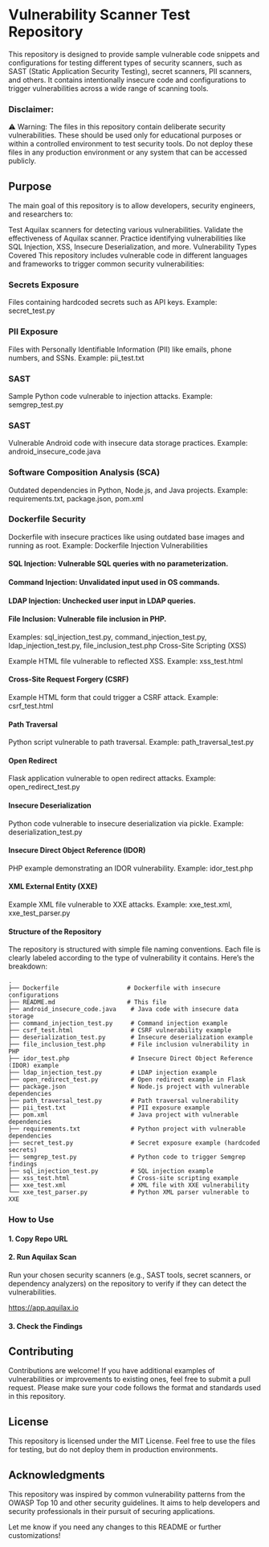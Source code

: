 # Vulnerability Scanner Test Repository
This repository is designed to provide sample vulnerable code snippets and configurations for testing different types of security scanners, such as SAST (Static Application Security Testing), secret scanners, PII scanners, and others. It contains intentionally insecure code and configurations to trigger vulnerabilities across a wide range of scanning tools.

### Disclaimer:
⚠️ Warning: The files in this repository contain deliberate security vulnerabilities. These should be used only for educational purposes or within a controlled environment to test security tools. Do not deploy these files in any production environment or any system that can be accessed publicly.

## Purpose
The main goal of this repository is to allow developers, security engineers, and researchers to:

Test Aquilax scanners for detecting various vulnerabilities.
Validate the effectiveness of Aquilax scanner.
Practice identifying vulnerabilities like SQL Injection, XSS, Insecure Deserialization, and more.
Vulnerability Types Covered
This repository includes vulnerable code in different languages and frameworks to trigger common security vulnerabilities:

### Secrets Exposure

Files containing hardcoded secrets such as API keys.
Example: secret_test.py

### PII Exposure

Files with Personally Identifiable Information (PII) like emails, phone numbers, and SSNs.
Example: pii_test.txt

### SAST

Sample Python code vulnerable to injection attacks.
Example: semgrep_test.py

### SAST

Vulnerable Android code with insecure data storage practices.
Example: android_insecure_code.java

### Software Composition Analysis (SCA)

Outdated dependencies in Python, Node.js, and Java projects.
Example: requirements.txt, package.json, pom.xml

### Dockerfile Security

Dockerfile with insecure practices like using outdated base images and running as root.
Example: Dockerfile
Injection Vulnerabilities

#### SQL Injection: Vulnerable SQL queries with no parameterization.
#### Command Injection: Unvalidated input used in OS commands.
#### LDAP Injection: Unchecked user input in LDAP queries.
#### File Inclusion: Vulnerable file inclusion in PHP.

Examples: sql_injection_test.py, command_injection_test.py, ldap_injection_test.py, file_inclusion_test.php
Cross-Site Scripting (XSS)

Example HTML file vulnerable to reflected XSS.
Example: xss_test.html

#### Cross-Site Request Forgery (CSRF)

Example HTML form that could trigger a CSRF attack.
Example: csrf_test.html
#### Path Traversal

Python script vulnerable to path traversal.
Example: path_traversal_test.py
#### Open Redirect

Flask application vulnerable to open redirect attacks.
Example: open_redirect_test.py
#### Insecure Deserialization

Python code vulnerable to insecure deserialization via pickle.
Example: deserialization_test.py
#### Insecure Direct Object Reference (IDOR)

PHP example demonstrating an IDOR vulnerability.
Example: idor_test.php
#### XML External Entity (XXE)

Example XML file vulnerable to XXE attacks.
Example: xxe_test.xml, xxe_test_parser.py
#### Structure of the Repository
The repository is structured with simple file naming conventions. Each file is clearly labeled according to the type of vulnerability it contains. Here’s the breakdown:
```
.
├── Dockerfile                   # Dockerfile with insecure configurations
├── README.md                    # This file
├── android_insecure_code.java    # Java code with insecure data storage
├── command_injection_test.py     # Command injection example
├── csrf_test.html                # CSRF vulnerability example
├── deserialization_test.py       # Insecure deserialization example
├── file_inclusion_test.php       # File inclusion vulnerability in PHP
├── idor_test.php                 # Insecure Direct Object Reference (IDOR) example
├── ldap_injection_test.py        # LDAP injection example
├── open_redirect_test.py         # Open redirect example in Flask
├── package.json                  # Node.js project with vulnerable dependencies
├── path_traversal_test.py        # Path traversal vulnerability
├── pii_test.txt                  # PII exposure example
├── pom.xml                       # Java project with vulnerable dependencies
├── requirements.txt              # Python project with vulnerable dependencies
├── secret_test.py                # Secret exposure example (hardcoded secrets)
├── semgrep_test.py               # Python code to trigger Semgrep findings
├── sql_injection_test.py         # SQL injection example
├── xss_test.html                 # Cross-site scripting example
├── xxe_test.xml                  # XML file with XXE vulnerability
└── xxe_test_parser.py            # Python XML parser vulnerable to XXE
```

### How to Use

#### 1. Copy Repo URL

#### 2. Run Aquilax Scan 
Run your chosen security scanners (e.g., SAST tools, secret scanners, or dependency analyzers) on the repository to verify if they can detect the vulnerabilities.

https://app.aquilax.io

#### 3. Check the Findings

## Contributing
Contributions are welcome! If you have additional examples of vulnerabilities or improvements to existing ones, feel free to submit a pull request. Please make sure your code follows the format and standards used in this repository.

## License
This repository is licensed under the MIT License. Feel free to use the files for testing, but do not deploy them in production environments.

## Acknowledgments
This repository was inspired by common vulnerability patterns from the OWASP Top 10 and other security guidelines. It aims to help developers and security professionals in their pursuit of securing applications.

Let me know if you need any changes to this README or further customizations!
